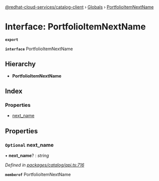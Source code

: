 [@redhat-cloud-services/catalog-client](../README.md) › [Globals](../globals.md) › [PortfolioItemNextName](portfolioitemnextname.md)

# Interface: PortfolioItemNextName

**`export`** 

**`interface`** PortfolioItemNextName

## Hierarchy

* **PortfolioItemNextName**

## Index

### Properties

* [next_name](portfolioitemnextname.md#optional-next_name)

## Properties

### `Optional` next_name

• **next_name**? : *string*

*Defined in [packages/catalog/api.ts:716](https://github.com/RedHatInsights/javascript-clients/blob/master/packages/catalog/api.ts#L716)*

**`memberof`** PortfolioItemNextName
